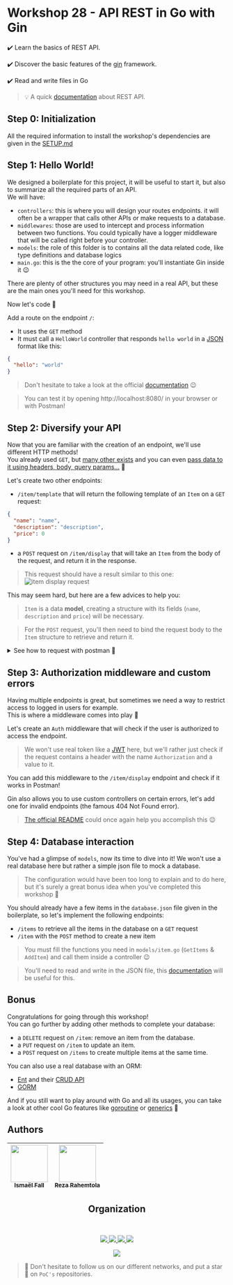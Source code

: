 # Workshop 28 - API REST in Go with Gin

✔️ Learn the basics of REST API.

✔️ Discover the basic features of the [gin](https://github.com/gin-gonic/gin) framework.

✔️ Read and write files in Go

> 💡 A quick [documentation](https://searchapparchitecture.techtarget.com/definition/RESTful-API) about REST API.

## Step 0: Initialization

All the required information to install the workshop's dependencies are given in the [SETUP.md](./SETUP.md)

## Step 1: Hello World!

We designed a boilerplate for this project, it will be useful to start it, but also to summarize all the required parts of an API.  
We will have:

- `controllers`: this is where you will design your routes endpoints. it will often be a wrapper that calls other APIs or make requests to a database.
- `middlewares`: those are used to intercept and process information between two functions. You could typically have a logger middleware that will be called right before your controller.
- `models`: the role of this folder is to contains all the data related code, like type definitions and database logics
- `main.go`: this is the the core of your program: you'll instantiate Gin inside it 😉

There are plenty of other structures you may need in a real API, but these are the main ones you'll need for this workshop.

Now let's code 🚀

Add a route on the endpoint `/`:
- It uses the `GET` method
- It must call a `HelloWorld` controller that responds `hello world` in a [JSON](https://www.w3schools.com/whatis/whatis_json.asp) format like this:
```json
{
  "hello": "world"
}
```

> Don't hesitate to take a look at the official [documentation](https://github.com/gin-gonic/gin#api-examples) 😉  

> You can test it by opening http://localhost:8080/ in your browser or with Postman!

## Step 2: Diversify your API

Now that you are familiar with the creation of an endpoint, we'll use different HTTP methods!  
You already used `GET`, but [many other exists](https://developer.mozilla.org/en-US/docs/Web/HTTP/Methods) and you can even [pass data to it using headers, body, query params...](https://rapidapi.com/guides/send-data-to-server) 🙂

Let's create two other endpoints:

- `/item/template` that will return the following template of an `Item` on a `GET` request:
```json
{
  "name": "name",
  "description": "description",
  "price": 0
}
```

- a `POST` request on `/item/display` that will take an `Item` from the body of the request, and return it in the response.

> This request should have a result similar to this one:
![item display request](https://user-images.githubusercontent.com/49811529/192164951-2188584a-0ec9-4b0a-b6cc-83be19b8cca2.png)


This may seem hard, but here are a few advices to help you:
> `Item` is a data **model**, creating a structure with its fields (`name`, `description` and `price`) will be necessary.
  
> For the `POST` request, you'll then need to bind the request body to the `Item` structure to retrieve and return it.

<details>
  <summary>See how to request with postman 📡</summary>

Enter your URL and the method you which to use in the title bar and click `Send`.

![Seek](../../.github/go-http/seek.png)

Then the result (if there is any) will be printed out at the bottom.

![Result](../../.github/go-http/result.png)

</details>

## Step 3: Authorization middleware and custom errors

Having multiple endpoints is great, but sometimes we need a way to restrict access to logged in users for example.  
This is where a middleware comes into play 🚀

Let's create an `Auth` middleware that will check if the user is authorized to access the endpoint.

> We won't use real token like a [JWT](https://jwt.io/) here, but we'll rather just check if the request contains a header with the name `Authorization` and a value to it.

You can add this middleware to the `/item/display` endpoint and check if it works in Postman!

Gin also allows you to use custom controllers on certain errors, let's add one for invalid endpoints (the famous 404 Not Found error).
> [The official README](https://github.com/gin-gonic/gin) could once again help you accomplish this 😉

## Step 4: Database interaction

You've had a glimpse of `models`, now its time to dive into it!
We won't use a real database here but rather a simple json file to mock a database.
> The configuration would have been too long to explain and to do here, but it's surely a great bonus idea when you've completed this workshop 🚀

You should already have a few items in the `database.json` file given in the boilerplate, so let's implement the following endpoints:

- `/items` to retrieve all the items in the database on a `GET` request
- `/item` with the `POST` method to create a new item

> You must fill the functions you need in `models/item.go` (`GetItems` & `AddItem`) and call them inside a controller 😉

> You'll need to read and write in the JSON file, this [documentation](https://tutorialedge.net/golang/reading-writing-files-in-go/) will be useful for this.

## Bonus

Congratulations for going through this workshop!  
You can go further by adding other methods to complete your database:
- a `DELETE` request on `/item`: remove an item from the database.
- a `PUT` request on `/item` to update an item.
- a `POST` request on `/items` to create multiple items at the same time.

You can also use a real database with an ORM:
- [Ent](https://github.com/ent/ent) and their [CRUD API](https://entgo.io/docs/crud/)
- [GORM](https://github.com/go-gorm/gorm)


And if you still want to play around with Go and all its usages, you can take a look at other cool Go features like [goroutine](https://go.dev/tour/concurrency) or [generics](https://go.dev/doc/tutorial/generics) 🚀

## Authors

| [<img src="https://github.com/Doozers.png?size=85" width=85><br><sub>Ismaël Fall</sub>](https://github.com/Doozers) | [<img src="https://github.com/RezaRahemtola.png?size=85" width=85><br><sub>Reza Rahemtola</sub>](https://github.com/RezaRahemtola) |
|--------------------------------------------------------------------------------------------------------------------------------|------------------------------------------------------------------------------------------------------------------------------------|

<h2 align=center>
Organization
</h2>
<br/>
<p align='center'>
    <a href="https://www.linkedin.com/company/pocinnovation/mycompany/">
        <img src="https://img.shields.io/badge/LinkedIn-0077B5?style=for-the-badge&logo=linkedin&logoColor=white">
    </a>
    <a href="https://www.instagram.com/pocinnovation/">
        <img src="https://img.shields.io/badge/Instagram-E4405F?style=for-the-badge&logo=instagram&logoColor=white">
    </a>
    <a href="https://twitter.com/PoCInnovation">
        <img src="https://img.shields.io/badge/Twitter-1DA1F2?style=for-the-badge&logo=twitter&logoColor=white">
    </a>
    <a href="https://discord.com/invite/Yqq2ADGDS7">
        <img src="https://img.shields.io/badge/Discord-7289DA?style=for-the-badge&logo=discord&logoColor=white">
    </a>
</p>
<p align=center>
    <a href="https://www.poc-innovation.fr/">
        <img src="https://img.shields.io/badge/WebSite-1a2b6d?style=for-the-badge&logo=GitHub Sponsors&logoColor=white">
    </a>
</p>

> 🚀 Don't hesitate to follow us on our different networks, and put a star 🌟 on `PoC's` repositories.
